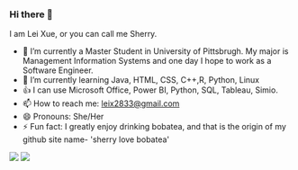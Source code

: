 ### Hi there 👋

I am Lei Xue, or you can call me Sherry.


- 🔭 I’m currently a Master Student in University of Pittsbrugh. My major is Management Information Systems and one day I hope to work as a Software Engineer.
- 🌱 I’m currently learning Java, HTML, CSS, C++,R, Python, Linux
- 👍 I can use Microsoft Office, Power BI, Python, SQL, Tableau, Simio. 
- 📫 How to reach me: leix2833@gmail.com
- 😄 Pronouns: She/Her
- ⚡ Fun fact: I greatly enjoy drinking bobatea, and that is the origin of my github site name- 'sherry love bobatea'

![](https://img.shields.io/badge/bobatea-lover-orange)
![](https://img.shields.io/badge/hungrily-studying-blue)
